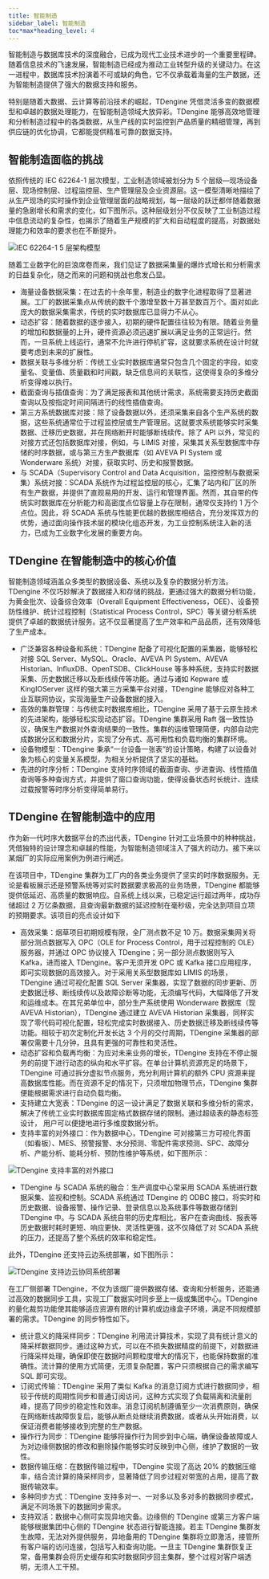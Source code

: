 ```yaml
---
title: 智能制造
sidebar_label: 智能制造
toc*max*heading_level: 4
---
```


智能制造与数据库技术的深度融合，已成为现代工业技术进步的一个重要里程碑。随着信息技术的飞速发展，智能制造已经成为推动工业转型升级的关键动力。在这一进程中，数据库技术扮演着不可或缺的角色，它不仅承载着海量的生产数据，还为智能制造提供了强大的数据支持和服务。

特别是随着大数据、云计算等前沿技术的崛起，TDengine 凭借灵活多变的数据模型和卓越的数据处理能力，在智能制造领域大放异彩。TDengine 能够高效地管理和分析制造过程中的各类数据，从生产线的实时监控到产品质量的精细管理，再到供应链的优化协调，它都能提供精准可靠的数据支持。

## 智能制造面临的挑战

依照传统的 IEC 62264-1 层次模型，工业制造领域被划分为 5 个层级—现场设备层、现场控制层、过程监控层、生产管理层及企业资源层。这一模型清晰地描绘了从生产现场的实时操作到企业管理层面的战略规划，每一层级的跃迁都伴随着数据量的急剧增长和需求的变化，如下图所示。这种层级划分不仅反映了工业制造过程中信息流动的复杂性，也揭示了随着生产规模的扩大和自动程度的提高，对数据处理能力和效率的要求也在不断提升。

![IEC 62264-1 5 层架构模型](./manufacture-1.png)

随着工业数字化的巨浪席卷而来，我们见证了数据采集量的爆炸式增长和分析需求的日益复杂化，随之而来的问题和挑战也愈发凸显。
- 海量设备数据采集：在过去的十余年里，制造业的数字化进程取得了显著进展。工厂的数据采集点从传统的数千个激增至数十万甚至数百万个。面对如此庞大的数据采集需求，传统的实时数据库已显得力不从心。
- 动态扩容：随着数据的逐步接入，初期的硬件配置往往较为有限。随着业务量的增加和数据量的上升，硬件资源必须迅速扩展以满足业务的正常运行。然而，一旦系统上线运行，通常不允许进行停机扩容，这就要求系统在设计时就要考虑到未来的扩展性。
- 数据关联与多维分析：传统工业实时数据库通常只包含几个固定的字段，如变量名、变量值、质量戳和时间戳，缺乏信息间的关联性，这使得复杂的多维分析变得难以执行。
- 截面查询与插值查询：为了满足报表和其他统计需求，系统需要支持历史截面查询以及按指定时间间隔进行的线性插值查询。
- 第三方系统数据库对接：除了设备数据以外，还须采集来自各个生产系统的数据，这些系统通常位于过程监控层或生产管理层。这就要求系统能够实时采集数据、迁移历史数据，并在网络断开时能够断线续传。除了 API 以外，常见的对接方式还包括数据库对接，例如，与 LIMIS 对接，采集其关系型数据库中存储的时序数据，或与第三方生产数据库（如 AVEVA PI System 或 Wonderware 系统）对接，获取实时、历史和报警数据。
- 与 SCADA（Supervisory Control and Data Acquisition，监控控制与数据采集）系统对接：SCADA 系统作为过程监控层的核心，汇集了站内和厂区的所有生产数据，并提供了直观易用的开发、运行和管理界面。然而，其自带的传统实时数据库在分析能力和高密度点位容量上存在限制，通常仅支持约 1 万个点位。因此，将 SCADA 系统与性能更优越的数据库相结合，充分发挥双方的优势，通过面向操作技术层的模块化组态开发，为工业控制系统注入新的活力，已成为工业数字化发展的重要方向。

## TDengine 在智能制造中的核心价值

智能制造领域涵盖众多类型的数据设备、系统以及复杂的数据分析方法。TDengine 不仅巧妙解决了数据接入和存储的挑战，更通过强大的数据分析功能，为黄金批次、设备综合效率（Overall Equipment Effectiveness，OEE）、设备预防性维护、统计过程控制（Statistical Process Control，SPC）等关键分析系统提供了卓越的数据统计服务。这不仅显著提高了生产效率和产品品质，还有效降低了生产成本。

- 广泛兼容各种设备和系统：TDengine 配备了可视化配置的采集器，能够轻松对接 SQL Server、MySQL、Oracle、AVEVA PI System、AVEVA Historian、InﬂuxDB、OpenTSDB、ClickHouse 等多种系统，支持实时数据采集、历史数据迁移以及断线续传等功能。通过与诸如 Kepware 或 KingIOServer 这样的强大第三方采集平台对接，TDengine 能够应对各种工业互联网协议，实现海量生产设备数据的接入。
- 高效的集群管理：与传统实时数据库相比，TDengine 采用了基于云原生技术的先进架构，能够轻松实现动态扩容。TDengine 集群采用 Raft 强一致性协议，确保生产数据对外查询结果的一致性。集群的运维管理简便，内部自动完成数据分区和数据分片，实现了分布式、高可用性和负载均衡的集群环境。
- 设备物模型：TDengine 秉承“一台设备一张表”的设计策略，构建了以设备对象为核心的变量关系模型，为相关分析提供了坚实的基础。
- 先进的时序分析：TDengine 支持时序领域的截面查询、步进查询、线性插值查询等多种查询方式，并提供了窗口查询功能，使得设备状态时长统计、连续过载报警等时序分析变得简单易行。

## TDengine 在智能制造中的应用

作为新一代时序大数据平台的杰出代表，TDengine 针对工业场景中的种种挑战，凭借独特的设计理念和卓越的性能，为智能制造领域注入了强大的动力。接下来以某烟厂的实际应用案例为例进行阐述。

在该项目中，TDengine 集群为工厂内的各类业务提供了坚实的时序数据服务。无论是看板展示还是预警系统等对实时数据要求极高的业务场景，TDengine 都能够提供低延迟、高质量的数据响应。自系统上线以来，已稳定运行超过两年，成功存储超过 2 万亿条数据，且查询最新数据的延迟控制在毫秒级，完全达到项目立项的预期要求。该项目的亮点设计如下

- 高效采集：烟草项目初期规模有限，全厂测点数不足 10 万。数据采集网关将部分测点数据写入 OPC（OLE for Process Control，用于过程控制的 OLE）服务器，并通过 OPC 协议接入 TDengine；另一部分测点数据则写入 Kafka，进而接入 TDengine。客户无须开发 OPC 或 Kafka 接口应用程序，即可实现数据的高效接入。对于采用关系型数据库如 LIMIS 的场景，TDengine 通过可视化配置 SQL Server 采集器，实现了数据的同步更新、历史数据迁移、断线续传以及故障诊断等功能，无须编写代码，大幅降低了开发和运维成本。在其兄弟单位中，部分生产系统使用 Wonderware 数据库（现 AVEVA Historian），TDengine 通过建立 AVEVA Historian 采集器，同样实现了零代码可视化配置，轻松完成实时数据接入、历史数据迁移及断线续传等功能。相较于初次定制化开发长达 3 个月的交付周期，TDengine 采集器的部署仅需要十几分钟，且具有更强的可靠性和灵活性。
- 动态扩容和负载再均衡：为应对未来业务的增长，TDengine 支持在不停止服务的前提下进行动态的纵向和水平扩容。在单台计算机资源充足的场景下，TDengine 可通过拆分虚拟节点服务，充分利用计算机的额外 CPU 资源来提高数据库性能。而在资源不足的情况下，只须增加物理节点，TDengine 集群便能根据需求进行自动负载均衡。
- 支持建立大宽表：TDengine 的这一设计满足了数据关联和多维分析的需求，解决了传统工业实时数据库固定格式数据存储的限制。通过超级表的静态标签设计，
用户可以便捷地进行多维度数据分析。
- 支持丰富的对外接口：作为数据中心，TDengine 可对接第三方可视化界面（如看板）、MES、预警报警、水分预测、零配件需求预测、SPC、故障分析、产能分析、能耗分析、预防性维护等系统，如下图所示：

![TDengine 支持丰富的对外接口](./manufacture-2.png)

- TDengine 与 SCADA 系统的融合：生产调度中心常采用 SCADA 系统进行数据采集、监视和控制。SCADA 系统通过 TDengine 的 ODBC 接口，将实时和历史数据、设备报警、操作记录、登录信息以及系统事件等数据存储到 TDengine 中。与 SCADA 系统自带的历史库相比，客户在查询曲线、报表等历史数据时耗时更短、响应更快、灵活性更强，这不仅降低了对 SCADA 系统的压力，还提高了整个系统的效率和稳定性。

此外，TDengine 还支持云边系统部署，如下图所示：

![TDengine 支持边云协同系统部署](./manufacture-3.png)

在工厂侧部署 TDengine，不仅为该烟厂提供数据存储、查询和分析服务，还能通过高效的数据同步工具，实现工厂数据实时同步至上一级或集团中心。TDengine 的量化裁剪功能使其能够适应资源有限的计算机或边缘盒子环境，满足不同规模部署的需求。TDengine 的同步特性如下。

- 统计意义的降采样同步：TDengine 利用流计算技术，实现了具有统计意义的降采样数据同步。通过这种方式，可以在不损失数据精度的前提下，对数据进行降采样处理，确保即使在数据时间颗粒度增大的情况下，也能保持数据的准确性。流计算的使用方式简便，无须复杂配置，客户只须根据自己的需求编写 SQL 即可实现。
- 订阅式传输：TDengine 采用了类似 Kafka 的消息订阅方式进行数据同步，相较于传统的周期性同步和普通订阅访问，这种方式实现了负载隔离和流量削峰，提高了同步的稳定性和效率。消息订阅机制遵循至少一次消费原则，确保在网络断线故障恢复后，能够从断点处继续消费数据，或者从头开始消费，以保证消费者能够接收到完整的生产数据。
- 操作行为同步：TDengine 能够将操作行为同步到中心端，确保设备故障或人为对边缘侧数据的修改和删除操作能够实时反映到中心侧，维护了数据的一致性。
- 数据传输压缩：在数据传输过程中，TDengine 实现了高达 20% 的数据压缩率，结合流计算的降采样同步，显著降低了同步过程对带宽的占用，提高了数据传输效率。
- 多种同步方式：TDengine 支持多对一、一对多以及多对多的数据同步模式，满足不同场景下的数据同步需求。
- 支持双活：数据中心侧可实现异地灾备。边缘侧的 TDengine 或第三方客户端能够根据集团中心侧的 TDengine 状态进行智能连接。若主 TDengine 集群发生故障，无法对外提供服务，异地备用的 TDengine 集群将立即激活，接管所有客户端的访问连接，包括写入和查询功能。一旦主 TDengine 集群恢复正常，备用集群会将历史缓存和实时数据同步回主集群，整个过程对客户端透明，无须人工干预。